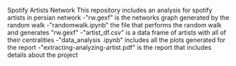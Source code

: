 Spotify Artists Network
This repository includes an analysis for spotify artists in persian network
-"rw.gexf" is the networks graph generated by the random walk
-"randomwalk.ipynb" the file that performs the random walk and generates "rw.gexf"
-"artist_df.csv" is a data frame of artists with all of their centralities
-"data_analysis .ipynb" includes all the plots generated for the report
-"extracting-analyzing-artist.pdf" is the report that includes details about the project
